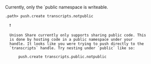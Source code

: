 Currently, only the `public namespace is writeable.
```ucm
.path> push.create transcripts.notpublic

  ❗️
  
  Unison Share currently only supports sharing public code. This
  is done by hosting code in a public namespace under your
  handle. It looks like you were trying to push directly to the
  `transcripts` handle. Try nesting under `public` like so:
  
      push.create transcripts.public.notpublic

```
